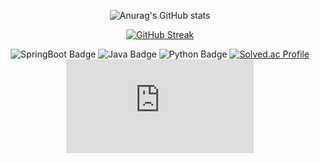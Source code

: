 <div align=center>

![Anurag's GitHub stats](https://github-readme-stats.vercel.app/api?username=devsigner9920&count_private=true&icons=true&theme=dracula&count_private=true&hide=stars,issues)
</div>

<div align=center>
  
  [![GitHub Streak](https://streak-stats.demolab.com/?user=devsigner9920)](https://git.io/streak-stats)
</div>

<div align=center>

![SpringBoot Badge](https://img.shields.io/badge/spring&nbsp;boot-6DB33F?style=flat-square&logo=SpringBoot&logoColor=white)
![Java Badge](https://img.shields.io/badge/java-007396?style=flat-square&logo=Java&logoColor=white)
![Python Badge](https://img.shields.io/badge/python-3766AB?style=flat-square&logo=Python&logoColor=white)
[![Solved.ac
Profile](http://mazassumnida.wtf/api/mini/generate_badge?boj=devsigner9920)](https://solved.ac/devsigner9920/)
[![Email Badge](https://img.shields.io/badge/-icloud&nbsp;mail-000000?style=flat-square&logo=Apple&logoColor=white&link=mailto:devsigner9920@icloud.com)](mailto:devsigner9920@icloud.com)
</div>


<!--
**devsigner9920/devsigner9920** is a ✨ _special_ ✨ repository because its `README.md` (this file) appears on your GitHub profile.

Here are some ideas to get you started:

- 🔭 I’m currently working on ...
- 🌱 I’m currently learning ...
- 👯 I’m looking to collaborate on ...
- 🤔 I’m looking for help with ...
- 💬 Ask me about ...
- 📫 How to reach me: ...
- 😄 Pronouns: ...
- ⚡ Fun fact: ...
-->
